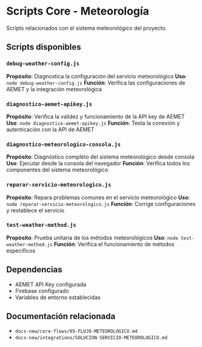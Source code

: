 # Scripts Core - Meteorología

Scripts relacionados con el sistema meteorológico del proyecto.

## Scripts disponibles

### `debug-weather-config.js`
**Propósito**: Diagnostica la configuración del servicio meteorológico
**Uso**: `node debug-weather-config.js`
**Función**: Verifica las configuraciones de AEMET y la integración meteorológica

### `diagnostico-aemet-apikey.js`
**Propósito**: Verifica la validez y funcionamiento de la API key de AEMET
**Uso**: `node diagnostico-aemet-apikey.js`
**Función**: Testa la conexión y autenticación con la API de AEMET

### `diagnostico-meteorologico-consola.js`
**Propósito**: Diagnóstico completo del sistema meteorológico desde consola
**Uso**: Ejecutar desde la consola del navegador
**Función**: Verifica todos los componentes del sistema meteorológico

### `reparar-servicio-meteorologico.js`
**Propósito**: Repara problemas comunes en el servicio meteorológico
**Uso**: `node reparar-servicio-meteorologico.js`
**Función**: Corrige configuraciones y restablece el servicio

### `test-weather-method.js`
**Propósito**: Prueba unitaria de los métodos meteorológicos
**Uso**: `node test-weather-method.js`
**Función**: Verifica el funcionamiento de métodos específicos

## Dependencias

- AEMET API Key configurada
- Firebase configurado
- Variables de entorno establecidas

## Documentación relacionada

- `docs-new/core-flows/05-FLUJO-METEOROLOGICO.md`
- `docs-new/integrations/SOLUCION-SERVICIO-METEOROLOGICO.md`

